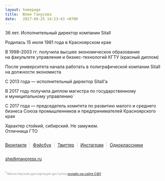```yaml
---
layout: homepage
title:  Юлия Ганусова
date:   2017-09-25 14:23:43 +0700
---
```

36&nbsp;лет. Исполнительный директор компании Sitall

Родилась 15&nbsp;июля 1981 года в&nbsp;Красноярском крае

В&nbsp;1998&ndash;2003&nbsp;гг. получила высшее экономическое образование на&nbsp;факультете&nbsp;управления и&nbsp;бизнес-технологий&nbsp;КГТУ (красный диплом)

После университета начала работать в&nbsp;полиграфической компании Sitall на&nbsp;должности экономиста

C 2013 года&nbsp;&mdash; исполнительный директор Sitall&rsquo;а

В&nbsp;2017 году получила диплом магистра по&nbsp;государственному и&nbsp;муниципальному управлению<span style="color: #999">¹</span>

С&nbsp;2017 года&nbsp;&mdash; председатель комитета по&nbsp;развитию малого и&nbsp;среднего бизнеса Союза промышленников и&nbsp;предпринимателей Красноярского края

Характер стойкий, сибирский. Не&nbsp;замужем. 
<br>Отличница ГТО

<div style="color: #ccc; padding: 1em 0;">
	<a href="https://vk.com/id57267362" target="_blank">Вконтакте</a> &nbsp;|&nbsp;
	<a href="https://www.facebook.com/yuliya.ganusova" target="_blank">Фэйсбук</a> &nbsp;|&nbsp;
	<a href="https://twitter.com/yuliyaganusova" target="_blank">Твиттер</a> &nbsp;|&nbsp;
	<a href="https://www.instagram.com/yuliyaganusova/" target="_blank">Инстаграм</a> &nbsp;|&nbsp;
	<a href="https://ok.ru/profile/82740235" target="_blank">Одноклассники</a> 
</div>

<a href="mailto:she@mayoress.ru">she@mayoress.ru</a>

<div id="#announce-1" style="color: #999; line-height: 1.4em; font-size: .75em;">
<br>
	<sup>1</sup> Магистерская диссертация доступна <a href="http://elib.sfu-kras.ru/handle/2311/34422" target="_blank">онлайн на&nbsp;сайте СФУ</a>.
</div>

